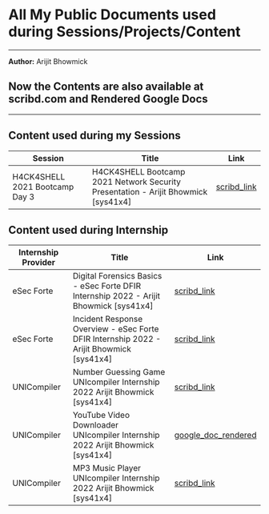 # All My Public Documents used during Sessions/Projects/Content
---
**Author:** Arijit Bhowmick

Now the Contents are also available at **scribd.com** and **Rendered Google Docs**
---
---
## Content used during my Sessions

| Session | Title | Link |
|-|-|-|
| H4CK4SHELL 2021 Bootcamp Day 3 | H4CK4SHELL Bootcamp 2021 Network Security Presentation - Arijit Bhowmick [sys41x4] | [scribd_link](https://www.scribd.com/document/596453190/H4CK4SHELL-Bootcamp-2021-Network-Security-Presentation-Arijit-Bhowmick-sys41x4) |


## Content used during Internship

|Internship Provider | Title | Link |
|-|-|-|
| eSec Forte | Digital Forensics Basics - eSec Forte DFIR Internship 2022 - Arijit Bhowmick [sys41x4] | [scribd_link](https://www.scribd.com/document/596465600/Digital-Forensics-Basics-eSec-Forte-DFIR-Internship-2022-Arijit-Bhowmick-sys41x4) |
| eSec Forte | Incident Response Overview - eSec Forte DFIR Internship 2022 - Arijit Bhowmick [sys41x4] | [scribd_link](https://www.scribd.com/document/596467671/Incident-Response-Overview-eSec-Forte-DFIR-Internship-2022-Arijit-Bhowmick-sys41x4) |
| UNICompiler | Number Guessing Game UNIcompiler Internship 2022 Arijit Bhowmick [sys41x4] | [scribd_link](https://www.scribd.com/document/596491467/Number-Guessing-Game-UNIcompiler-Internship-2022-Arijit-Bhowmick-sys41x4) |
| UNICompiler | YouTube Video Downloader UNIcompiler Internship 2022 Arijit Bhowmick [sys41x4] | [google_doc_rendered](https://docs.google.com/viewerng/viewer?url=https://github.com/sys41x4/Sharable_Medias/raw/main/Internship/UNICompiler%202022/YouTubeVideoDownloader_UNIcompiler_Internship_Task2-Arijit_Bhowmick-%5Bsys41x4%5D.pdf) |
| UNICompiler | MP3 Music Player UNIcompiler Internship 2022 Arijit Bhowmick [sys41x4] | [scribd_link](https://www.scribd.com/document/596458156/MP3-Music-Player-UNIcompiler-Internship-2022-Arijit-Bhowmick-sys41x4) |

